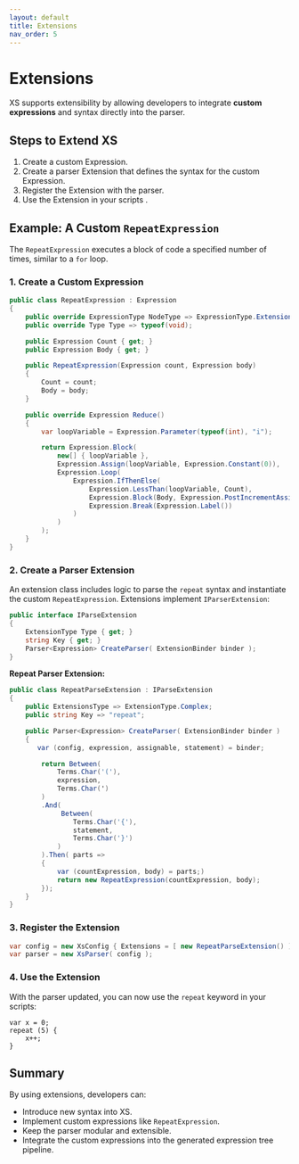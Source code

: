 ```yaml
---
layout: default
title: Extensions
nav_order: 5
---
```

# Extensions

XS supports extensibility by allowing developers to integrate **custom expressions** and syntax directly into the parser. 

## **Steps to Extend XS**

1. Create a custom Expression.
2. Create a parser Extension that defines the syntax for the custom Expression.
3. Register the Extension with the parser.
4. Use the Extension in your scripts .

## **Example: A Custom `RepeatExpression`**

The `RepeatExpression` executes a block of code a specified number of times, similar to a `for` loop.

### **1. Create a Custom Expression**

```csharp
public class RepeatExpression : Expression
{
    public override ExpressionType NodeType => ExpressionType.Extension;
    public override Type Type => typeof(void);

    public Expression Count { get; }
    public Expression Body { get; }

    public RepeatExpression(Expression count, Expression body)
    {
        Count = count;
        Body = body;
    }

    public override Expression Reduce()
    {
        var loopVariable = Expression.Parameter(typeof(int), "i");

        return Expression.Block(
            new[] { loopVariable },
            Expression.Assign(loopVariable, Expression.Constant(0)),
            Expression.Loop(
                Expression.IfThenElse(
                    Expression.LessThan(loopVariable, Count),
                    Expression.Block(Body, Expression.PostIncrementAssign(loopVariable)),
                    Expression.Break(Expression.Label())
                )
            )
        );
    }
}
```

### **2. Create a Parser Extension**

An extension class includes logic to parse the `repeat` syntax and instantiate the custom `RepeatExpression`. Extensions implement `IParserExtension`:

```csharp
public interface IParseExtension
{
    ExtensionType Type { get; }
    string Key { get; }
    Parser<Expression> CreateParser( ExtensionBinder binder );
}
```

**Repeat Parser Extension:**

```csharp
public class RepeatParseExtension : IParseExtension
{
    public ExtensionsType => ExtensionType.Complex;
    public string Key => "repeat";

    public Parser<Expression> CreateParser( ExtensionBinder binder )
    {
       var (config, expression, assignable, statement) = binder;

        return Between(
            Terms.Char('('),
            expression,
            Terms.Char(')
        )
        .And( 
             Between(
                Terms.Char('{'),
                statement,
                Terms.Char('}')
            )
        ).Then( parts =>
        {
            var (countExpression, body) = parts;)
            return new RepeatExpression(countExpression, body);
        });
    }
}
```

### **3. Register the Extension**

```csharp
var config = new XsConfig { Extensions = [ new RepeatParseExtension() ] };
var parser = new XsParser( config );
```

### **4. Use the Extension**

With the parser updated, you can now use the `repeat` keyword in your scripts:

```plaintext
var x = 0;
repeat (5) {
    x++;
}
```

## **Summary**

By using extensions, developers can:

* Introduce new syntax into XS.
* Implement custom expressions like `RepeatExpression`.
* Keep the parser modular and extensible.
* Integrate the custom expressions into the generated expression tree pipeline.
